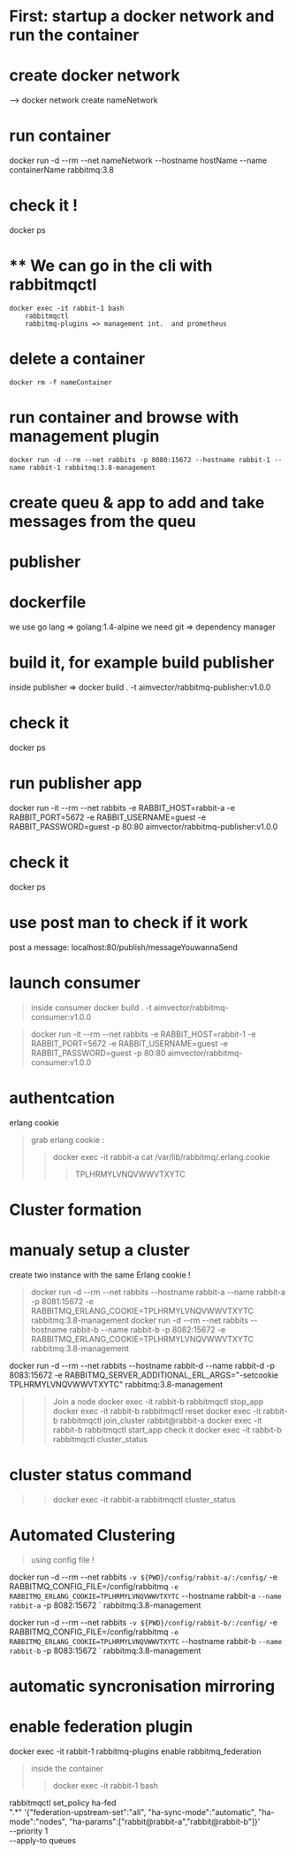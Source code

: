 # First: startup a docker network and run the container
# create docker network
--> docker network create nameNetwork
# run container
docker run -d --rm --net nameNetwork --hostname hostName --name containerName rabbitmq:3.8
# check it !
docker ps 


# ** We can go in the cli with rabbitmqctl
    docker exec -it rabbit-1 bash
        rabbitmqctl
        rabbitmq-plugins => management int.  and prometheus

 # delete a container 
    docker rm -f nameContainer

# run container and browse with management plugin
    docker run -d --rm --net rabbits -p 8080:15672 --hostname rabbit-1 --name rabbit-1 rabbitmq:3.8-management


# create queu & app to add and take messages from the queu 

# publisher
# dockerfile
we use go lang => golang:1.4-alpine 
we need git => dependency manager


# build it, for example build publisher
inside publisher => 
docker build . -t aimvector/rabbitmq-publisher:v1.0.0
# check it 
docker ps

# run publisher app

docker run -it --rm --net rabbits -e RABBIT_HOST=rabbit-a -e RABBIT_PORT=5672 -e RABBIT_USERNAME=guest -e RABBIT_PASSWORD=guest -p 80:80 aimvector/rabbitmq-publisher:v1.0.0
# check it
docker ps
# use post man to check if it work
post a message: localhost:80/publish/messageYouwannaSend


# launch consumer
> inside consumer
>docker build . -t aimvector/rabbitmq-consumer:v1.0.0

>docker run -it --rm --net rabbits -e RABBIT_HOST=rabbit-1 -e RABBIT_PORT=5672 -e RABBIT_USERNAME=guest -e RABBIT_PASSWORD=guest -p 80:80 aimvector/rabbitmq-consumer:v1.0.0


# authentcation
erlang cookie
> grab erlang cookie : 
>> docker exec -it rabbit-a cat /var/lib/rabbitmq/.erlang.cookie
>>> TPLHRMYLVNQVWWVTXYTC

# Cluster formation
# manualy setup a cluster
create two instance with the same Erlang cookie !
> docker run -d --rm --net rabbits --hostname rabbit-a --name rabbit-a -p 8081:15672 -e RABBITMQ_ERLANG_COOKIE=TPLHRMYLVNQVWWVTXYTC rabbitmq:3.8-management
> docker run -d --rm --net rabbits --hostname rabbit-b --name rabbit-b -p 8082:15672 -e RABBITMQ_ERLANG_COOKIE=TPLHRMYLVNQVWWVTXYTC rabbitmq:3.8-management

docker run -d --rm --net rabbits --hostname rabbit-d --name rabbit-d -p 8083:15672 -e RABBITMQ_SERVER_ADDITIONAL_ERL_ARGS="-setcookie TPLHRMYLVNQVWWVTXYTC"  rabbitmq:3.8-management


>> Join a node
> docker exec -it rabbit-b rabbitmqctl stop_app
> docker exec -it rabbit-b rabbitmqctl reset
> docker exec -it rabbit-b rabbitmqctl join_cluster rabbit@rabbit-a
> docker exec -it rabbit-b rabbitmqctl start_app
>> check it 
> docker exec -it rabbit-b rabbitmqctl cluster_status
# cluster status command
>> docker exec -it rabbit-a rabbitmqctl cluster_status
# Automated Clustering
>using config file !

docker run -d --rm --net rabbits `
-v ${PWD}/config/rabbit-a/:/config/ `
-e RABBITMQ_CONFIG_FILE=/config/rabbitmq `
-e RABBITMQ_ERLANG_COOKIE=TPLHRMYLVNQVWWVTXYTC `
--hostname rabbit-a `
--name rabbit-a `
-p 8082:15672 `
rabbitmq:3.8-management

docker run -d --rm --net rabbits `
-v ${PWD}/config/rabbit-b/:/config/ `
-e RABBITMQ_CONFIG_FILE=/config/rabbitmq `
-e RABBITMQ_ERLANG_COOKIE=TPLHRMYLVNQVWWVTXYTC `
--hostname rabbit-b `
--name rabbit-b `
-p 8083:15672 `
rabbitmq:3.8-management


# automatic syncronisation mirroring

# enable federation plugin
docker exec -it rabbit-1 rabbitmq-plugins enable rabbitmq_federation 

> inside the container 
>> docker exec -it rabbit-1 bash

rabbitmqctl set_policy ha-fed \
    ".*" '{"federation-upstream-set":"all", "ha-sync-mode":"automatic", "ha-mode":"nodes", "ha-params":["rabbit@rabbit-a","rabbit@rabbit-b"]}' \
    --priority 1 \
    --apply-to queues